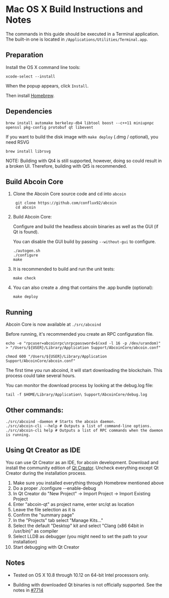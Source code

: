 Mac OS X Build Instructions and Notes
====================================
The commands in this guide should be executed in a Terminal application.
The built-in one is located in `/Applications/Utilities/Terminal.app`.

Preparation
-----------
Install the OS X command line tools:

`xcode-select --install`

When the popup appears, click `Install`.

Then install [Homebrew](https://brew.sh).

Dependencies
----------------------

    brew install automake berkeley-db4 libtool boost --c++11 miniupnpc openssl pkg-config protobuf qt libevent

If you want to build the disk image with `make deploy` (.dmg / optional), you need RSVG

    brew install librsvg

NOTE: Building with Qt4 is still supported, however, doing so could result in a broken UI. Therefore, building with Qt5 is recommended.

Build Abcoin Core
------------------------

1. Clone the Abcoin Core source code and cd into `abcoin`

        git clone https://github.com/conflux92/abcoin
        cd abcoin

2.  Build Abcoin Core:

    Configure and build the headless abcoin binaries as well as the GUI (if Qt is found).

    You can disable the GUI build by passing `--without-gui` to configure.

        ./autogen.sh
        ./configure
        make

3.  It is recommended to build and run the unit tests:

        make check

4.  You can also create a .dmg that contains the .app bundle (optional):

        make deploy

Running
-------

Abcoin Core is now available at `./src/abcoind`

Before running, it's recommended you create an RPC configuration file.

    echo -e "rpcuser=abcoinrpc\nrpcpassword=$(xxd -l 16 -p /dev/urandom)" > "/Users/${USER}/Library/Application Support/AbcoinCore/abcoin.conf"

    chmod 600 "/Users/${USER}/Library/Application Support/AbcoinCore/abcoin.conf"

The first time you run abcoind, it will start downloading the blockchain. This process could take several hours.

You can monitor the download process by looking at the debug.log file:

    tail -f $HOME/Library/Application\ Support/AbcoinCore/debug.log

Other commands:
-------

    ./src/abcoind -daemon # Starts the abcoin daemon.
    ./src/abcoin-cli --help # Outputs a list of command-line options.
    ./src/abcoin-cli help # Outputs a list of RPC commands when the daemon is running.

Using Qt Creator as IDE
------------------------
You can use Qt Creator as an IDE, for abcoin development.
Download and install the community edition of [Qt Creator](https://www.qt.io/download/).
Uncheck everything except Qt Creator during the installation process.

1. Make sure you installed everything through Homebrew mentioned above
2. Do a proper ./configure --enable-debug
3. In Qt Creator do "New Project" -> Import Project -> Import Existing Project
4. Enter "abcoin-qt" as project name, enter src/qt as location
5. Leave the file selection as it is
6. Confirm the "summary page"
7. In the "Projects" tab select "Manage Kits..."
8. Select the default "Desktop" kit and select "Clang (x86 64bit in /usr/bin)" as compiler
9. Select LLDB as debugger (you might need to set the path to your installation)
10. Start debugging with Qt Creator

Notes
-----

* Tested on OS X 10.8 through 10.12 on 64-bit Intel processors only.

* Building with downloaded Qt binaries is not officially supported. See the notes in [#7714](https://github.com/bitcoin/bitcoin/issues/7714)
